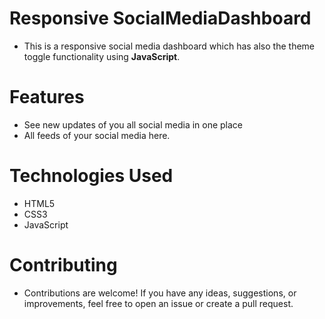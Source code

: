 # Responsive SocialMediaDashboard

- This is a responsive social media dashboard which has also the theme toggle functionality using **JavaScript**.

# Features
- See new updates of you all social media in one place
- All feeds of your social media here.

# Technologies Used
- HTML5 
- CSS3 
- JavaScript 

# Contributing
- Contributions are welcome! If you have any ideas, suggestions, or improvements, feel free to open an issue or create a pull request.
